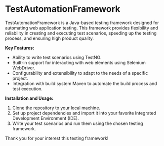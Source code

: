 # TestAutomationFramework
TestAutomationFramework is a Java-based testing framework designed for automating web application testing. This framework provides flexibility and reliability in creating and executing test scenarios, speeding up the testing process, and ensuring high product quality.

**Key Features:**
- Ability to write test scenarios using TestNG.
- Built-in support for interacting with web elements using Selenium WebDriver.
- Configurability and extensibility to adapt to the needs of a specific project.
- Integration with build system Maven to automate the build process and test execution.

**Installation and Usage:**
1. Clone the repository to your local machine.
2. Set up project dependencies and import it into your favorite Integrated Development Environment (IDE).
3. Write your test scenarios and run them using the chosen testing framework.

Thank you for your interest this testing framework!
